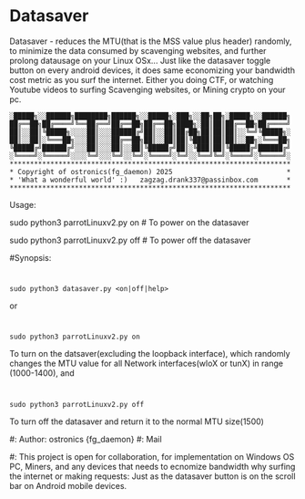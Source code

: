 # Datasaver
Datasaver - reduces the MTU(that is the MSS value plus header) randomly, to minimize the data consumed by scavenging websites, and further prolong datausage on your Linux OSx...
Just like the datasaver toggle button on every android devices, it does same economizing your bandwidth cost metric as you surf the internet.
Either you doing CTF, or watching Youtube videos to surfing Scavenging websites, or Mining crypto on your pc.

    ░█████╗░░██████╗████████╗██████╗░░█████╗░███╗░░██╗██╗░█████╗░░██████╗
    ██╔══██╗██╔════╝╚══██╔══╝██╔══██╗██╔══██╗████╗░██║██║██╔══██╗██╔════╝
    ██║░░██║╚█████╗░░░░██║░░░██████╔╝██║░░██║██╔██╗██║██║██║░░╚═╝╚█████╗░
    ██║░░██║░╚═══██╗░░░██║░░░██╔══██╗██║░░██║██║╚████║██║██║░░██╗░╚═══██╗
    ╚█████╔╝██████╔╝░░░██║░░░██║░░██║╚█████╔╝██║░╚███║██║╚█████╔╝██████╔╝
    ░╚════╝░╚═════╝░░░░╚═╝░░░╚═╝░░╚═╝░╚════╝░╚═╝░░╚══╝╚═╝░╚════╝░╚═════╝░
    *********************************************************************
    * Copyright of ostronics(fg_daemon) 2025                            *
    * 'What a wonderful world' :)   zagzag.drank337@passinbox.com       *
    *********************************************************************

        
 Usage: 
	
 sudo python3 parrotLinuxv2.py on # To power on the datasaver 
 
 sudo python3 parrotLinuxv2.py off # To power off the datasaver

#Synopsis:   
  #
    sudo python3 datasaver.py <on|off|help>
  or
  #
    sudo python3 parrotLinuxv2.py on     
  
  To turn on the datsaver(excluding the loopback interface), which randomly changes the MTU value for all Network interfaces(wloX or tunX) in range (1000-1400), and
  #
    sudo python3 parrotLinuxv2.py off   
  To turn off the datasaver and return it to the normal MTU size(1500)

#:	Author: ostronics {fg_daemon}
#:	Mail

#:  This project is open for collaboration, for implementation on Windows OS PC, Miners, and any devices that needs to ecnomize bandwidth why surfing the internet or making requests: Just as the datasaver button is on the scroll bar on Android mobile devices.
